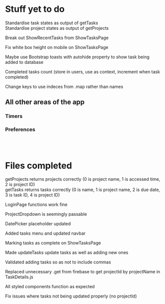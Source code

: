 # Stuff yet to do
Standardise task states as output of getTasks  
Standardise project states as output of getProjects  

Break out ShowRecentTasks from ShowTasksPage  

Fix white box height on mobile on ShowTasksPage  

Maybe use Bootstrap toasts with autohide property to show task being added to database  

Completed tasks count (store in users, use as context, increment when task completed)  

Change keys to use indeces from .map rather than names  



## All other areas of the app  
### Timers
### Preferences

<br/><br/>


# Files completed
getProjects returns projects correctly
(0 is project name, 1 is accessed time, 2 is project ID)   
getTasks returns tasks correctly
(0 is name, 1 is project name, 2 is due date, 3 is task ID, 4 is project ID)  

LoginPage functions work fine  

ProjectDropdown is seemingly passable

DatePicker placeholder updated

Added tasks menu and updated navbar  

Marking tasks as complete on ShowTasksPage  

Made updateTasks update tasks as well as adding new ones  

Validated adding tasks so as not to include commas  

Replaced unnecessary .get from firebase to get projectId by projectName in TaskDetails.js   

All styled components function as expected  

Fix issues where tasks not being updated properly (no projectId)  
